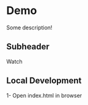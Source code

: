 # Demo

Some description!

## Subheader

Watch

## Local Development

1- Open index.html in browser
